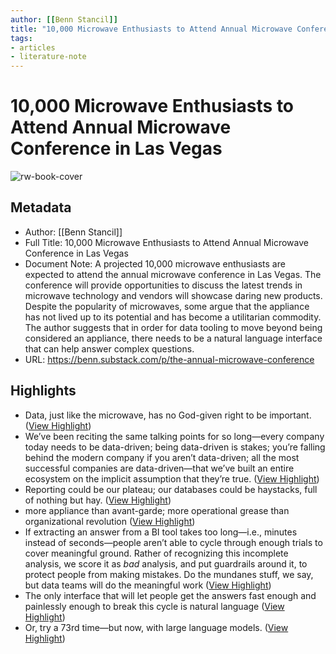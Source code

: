 ```yaml
---
author: [[Benn Stancil]]
title: "10,000 Microwave Enthusiasts to Attend Annual Microwave Conference in Las Vegas"
tags: 
- articles
- literature-note
---
```

# 10,000 Microwave Enthusiasts to Attend Annual Microwave Conference in Las Vegas

![rw-book-cover](https://substackcdn.com/image/fetch/f_auto,q_auto:good,fl_progressive:steep/https%3A%2F%2Fsubstack-post-media.s3.amazonaws.com%2Fpublic%2Fimages%2Fc00232e7-e683-4080-8c5a-5c315b19f94c_1600x830.png)

## Metadata
- Author: [[Benn Stancil]]
- Full Title: 10,000 Microwave Enthusiasts to Attend Annual Microwave Conference in Las Vegas
- Document Note: A projected 10,000 microwave enthusiasts are expected to attend the annual microwave conference in Las Vegas. The conference will provide opportunities to discuss the latest trends in microwave technology and vendors will showcase daring new products. Despite the popularity of microwaves, some argue that the appliance has not lived up to its potential and has become a utilitarian commodity. The author suggests that in order for data tooling to move beyond being considered an appliance, there needs to be a natural language interface that can help answer complex questions.
- URL: https://benn.substack.com/p/the-annual-microwave-conference

## Highlights
- Data, just like the microwave, has no God-given right to be important. ([View Highlight](https://read.readwise.io/read/01h3szq9952d6sa42dkfgzrpys))
- We’ve been reciting the same talking points for so long—every company today needs to be data-driven; being data-driven is stakes; you’re falling behind the modern company if you aren’t data-driven; all the most successful companies are data-driven—that we’ve built an entire ecosystem on the implicit assumption that they’re true. ([View Highlight](https://read.readwise.io/read/01h3szrb3qev82hbz6x99cnabq))
- Reporting could be our plateau; our databases could be haystacks, full of nothing but hay. ([View Highlight](https://read.readwise.io/read/01h3szspvkmn81ycx0czzs99m6))
- more appliance than avant-garde; more operational grease than organizational revolution ([View Highlight](https://read.readwise.io/read/01h3sztdfyqbg8k4tgegvkaane))
- If extracting an answer from a BI tool takes too long—i.e., minutes instead of seconds—people aren’t able to cycle through enough trials to cover meaningful ground. Rather of recognizing this incomplete analysis, we score it as *bad* analysis, and put guardrails around it, to protect people from making mistakes. Do the mundanes stuff, we say, but data teams will do the meaningful work ([View Highlight](https://read.readwise.io/read/01h3szyjjewn0bn5fv0hh2yc4a))
- The only interface that will let people get the answers fast enough and painlessly enough to break this cycle is natural language ([View Highlight](https://read.readwise.io/read/01h3szyvwgp7vndr4b4hz7pctj))
- Or, try a 73rd time—but now, with large language models. ([View Highlight](https://read.readwise.io/read/01h3vav03tgvy4ec2thnfjnjwq))
